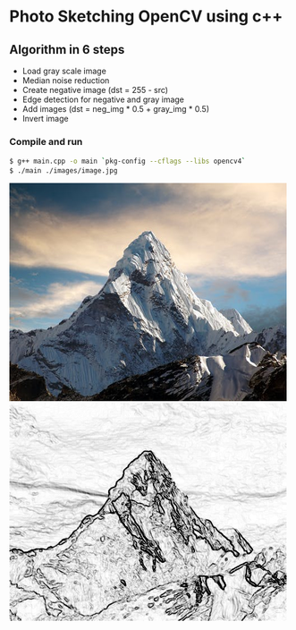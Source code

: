 # Photo Sketching OpenCV using c++

## Algorithm in 6 steps
 * Load gray scale image
 * Median noise reduction
 * Create negative image (dst = 255 - src)
 * Edge detection for negative and gray image
 * Add images (dst = neg_img * 0.5 + gray_img * 0.5)
 * Invert image
 
 ### Compile and run
```sh
$ g++ main.cpp -o main `pkg-config --cflags --libs opencv4`
$ ./main ./images/image.jpg
```

![jpg](/images/image.jpg)
![jpg](/doc/output.jpg)
